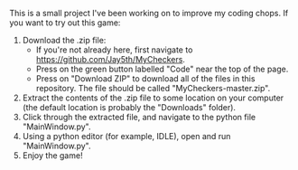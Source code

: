This is a small project I've been working on to improve my coding chops. If you want to try out this game:
1) Download the .zip file:
   - If you're not already here, first navigate to https://github.com/Jay5th/MyCheckers.
   - Press on the green button labelled "Code" near the top of the page.
   - Press on "Download ZIP" to download all of the files in this repository. The file should be called "MyCheckers-master.zip".
2) Extract the contents of the .zip file to some location on your computer (the default location is probably the "Downloads" folder).
3) Click through the extracted file, and navigate to the python file "MainWindow.py".
4) Using a python editor (for example, IDLE), open and run "MainWindow.py".
5) Enjoy the game!
